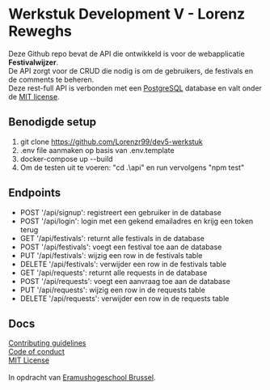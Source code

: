 # Werkstuk Development V - Lorenz Reweghs
Deze Github repo bevat de API die ontwikkeld is voor de webapplicatie **Festivalwijzer**.<br>
De API zorgt voor de CRUD die nodig is om de gebruikers, de festivals en de comments te beheren.<br>
Deze rest-full API is verbonden met een [PostgreSQL](https://www.postgresql.org/) database en valt onder de [MIT license](https://opensource.org/licenses/MIT).

## Benodigde setup
1. git clone https://github.com/Lorenzr99/dev5-werkstuk
2. .env file aanmaken op basis van .env.template
3. docker-compose up --build
4. Om de testen uit te voeren: "cd .\api\" en run vervolgens "npm test"

## Endpoints
- POST '/api/signup': registreert een gebruiker in de database
- POST '/api/login': login met een gekend emailadres en krijg een token terug
- GET '/api/festivals': returnt alle festivals in de database
- POST '/api/festivals': voegt een festival toe aan de database
- PUT '/api/festivals': wijzig een row in de festivals table
- DELETE '/api/festivals': verwijder een row in de festivals table
- GET '/api/requests': returnt alle requests in de database
- POST '/api/requests': voegt een aanvraag toe aan de database
- PUT '/api/requests': wijzig een row in de requests table
- DELETE '/api/requests': verwijder een row in de requests table

## Docs
[Contributing guidelines](./CONTRIBUTING.md)<br>
[Code of conduct](./CODE_OF_CONDUCT.md)<br>
[MIT License](./LICENSE)<br>
<br>
In opdracht van [Eramushogeschool Brussel](https://www.erasmushogeschool.be/nl).